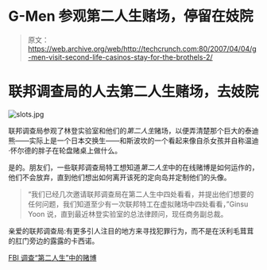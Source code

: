 # G-Men 参观第二人生赌场，停留在妓院

> 原文：<https://web.archive.org/web/http://techcrunch.com:80/2007/04/04/g-men-visit-second-life-casinos-stay-for-the-brothels-2/>

# 联邦调查局的人去第二人生赌场，去妓院

![slots.jpg](img/0e711d3ea9b38ababa84e69b8dd1fc79.png)

联邦调查局参观了林登实验室和他们的*第二人生*赌场，以便弄清楚那个巨大的泰迪熊——实际上是一个日本交换生——和斯波坎的一个看起来像自杀女孩并自称温迪·怀尔德的胖子在轮盘赌桌上做什么。

是的。朋友们，一些联邦调查局特工想知道*第二人生*中的在线赌博是如何运作的，他们不会放弃，直到他们想出如何离开该死的定向岛并定制他们的头像。

> “我们已经几次邀请联邦调查局在第二人生中四处看看，并提出他们想要的任何问题，我们知道至少有一次联邦特工在虚拟赌场中四处看看，”Ginsu Yoon 说，直到最近林登实验室的总法律顾问，现任商务副总裁。

亲爱的联邦调查局:有更多引人注目的地方来寻找犯罪行为，而不是在沃利毛茸茸的肛门旁边的露露的卡西诺。

[FBI 调查“第二人生”中的赌博](https://web.archive.org/web/20210307103327/http://news.com.com/2100-1043_3-6173057.html)